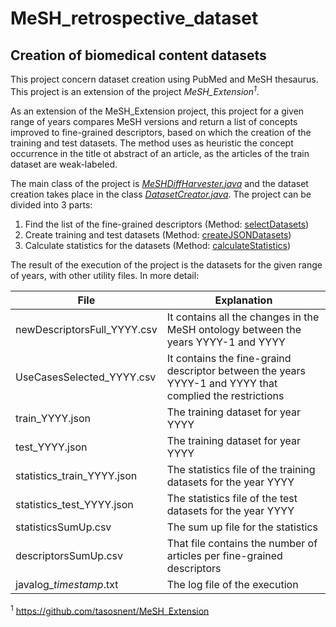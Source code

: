 # MeSH_retrospective_dataset
## Creation of biomedical content datasets

This project concern dataset creation using PubMed and MeSH thesaurus.
This project is an extension of the project *MeSH_Extension<sup>1</sup>*.

As an extension of the MeSH_Extension project, this project for a given range of years compares MeSH versions and return a list of concepts improved to fine-grained descriptors, based on which the creation of the training and test datasets.
The method uses as heuristic the concept occurrence in the title ot abstract of an article, as the articles of the train dataset are weak-labeled. 

The main class of the project is [*MeSHDiffHarvester.java*](https://github.com/ThomasChatzopoulos/MeSH_retrospective_dataset/blob/main/retrospective_dataset/DiffHarvester/MeSHDiffHarvester.java) 
and the dataset creation takes place in the class [*DatasetCreator.java*](https://github.com/ThomasChatzopoulos/MeSH_retrospective_dataset/blob/main/retrospective_dataset/DiffHarvester/DatasetCreator.java). 
The project can be divided into 3 parts:

1. Find the list of the fine-grained descriptors (Method: [selectDatasets](https://github.com/ThomasChatzopoulos/MeSH_retrospective_dataset/blob/main/retrospective_dataset/DiffHarvester/MeSHDiffHarvester.java#L266))
2. Create training and test datasets (Method: [createJSONDatasets](https://github.com/ThomasChatzopoulos/MeSH_retrospective_dataset/blob/main/retrospective_dataset/DiffHarvester/DatasetCreator.java#L99))
3. Calculate statistics for the datasets (Method: [calculateStatistics](https://github.com/ThomasChatzopoulos/MeSH_retrospective_dataset/blob/main/retrospective_dataset/DiffHarvester/DatasetCreator.java#L400))

The result of the execution of the project is the datasets for the given range of years, with other utility files. In more detail:

|File|Explanation|
|---|---|
|newDescriptorsFull_YYYY.csv|It contains all the changes in the MeSH ontology between the years YYYY-1 and YYYY|
|UseCasesSelected_YYYY.csv|It contains the fine-graind descriptor between the years YYYY-1 and YYYY that complied the restrictions|
|train_YYYY.json|The training dataset for year YYYY|
|test_YYYY.json|The training dataset for year YYYY|
|statistics_train_YYYY.json|The statistics file of the training datasets for the year YYYY|
|statistics_test_YYYY.json|The statistics file of the test datasets for the year YYYY|
|statisticsSumUp.csv|The sum up file for the statistics|
|descriptorsSumUp.csv|That file contains the number of articles per fine-grained descriptors|
|javalog_*timestamp*.txt|The log file of the execution|

<sup>1</sup> https://github.com/tasosnent/MeSH_Extension

